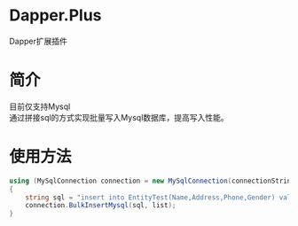 # Dapper.Plus
Dapper扩展插件

# 简介 

目前仅支持Mysql<br />
通过拼接sql的方式实现批量写入Mysql数据库，提高写入性能。<br />

# 使用方法
```cs
using (MySqlConnection connection = new MySqlConnection(connectionString))
{
    string sql = "insert into EntityTest(Name,Address,Phone,Gender) values (@Name,@Address,@Phone,@Gender)";
    connection.BulkInsertMysql(sql, list);
}
```
